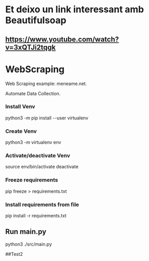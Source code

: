 # Et deixo un link interessant amb Beautifulsoap 
## https://www.youtube.com/watch?v=3xQTJi2tqgk

# WebScraping
Web Scraping example: meneame.net. 

Automate Data Collection.

### Install Venv
python3 -m pip install --user virtualenv
### Create Venv
python3 -m virtualenv env
### Activate/deactivate Venv
source env/bin/activate
deactivate
### Freeze requirements
pip freeze > requirements.txt
### Install requirements from file
pip install -r requirements.txt

## Run main.py
python3 ./src/main.py

##Test2

